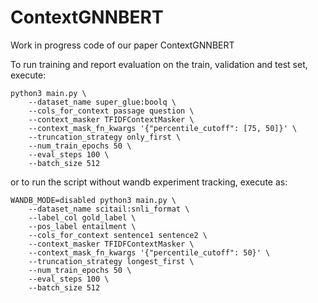 # ContextGNNBERT
Work in progress code of our paper ContextGNNBERT

To run training and report evaluation on the train, validation and test set, execute:

```
python3 main.py \
	--dataset_name super_glue:boolq \
	--cols_for_context passage question \
	--context_masker TFIDFContextMasker \
	--context_mask_fn_kwargs '{"percentile_cutoff": [75, 50]}' \
	--truncation_strategy only_first \
	--num_train_epochs 50 \
	--eval_steps 100 \
	--batch_size 512
```

or to run the script without wandb experiment tracking, execute as:
```
WANDB_MODE=disabled python3 main.py \
	--dataset_name scitail:snli_format \
	--label_col gold_label \
	--pos_label entailment \
	--cols_for_context sentence1 sentence2 \
	--context_masker TFIDFContextMasker \
	--context_mask_fn_kwargs '{"percentile_cutoff": 50}' \
	--truncation_strategy longest_first \
	--num_train_epochs 50 \
	--eval_steps 100 \
	--batch_size 512
```